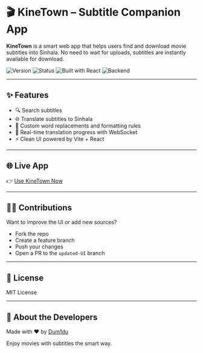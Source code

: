 # 🎬 KineTown – Subtitle Companion App

**KineTown** is a smart web app that helps users find and download movie subtitles into Sinhala. No need to wait for uploads, subtitles are instantly available for download.

![Version](https://img.shields.io/badge/version-v1.0.0-blue)
![Status](https://img.shields.io/badge/status-active-brightgreen)
![Built with React](https://img.shields.io/badge/frontend-React-blue)
![Backend](https://img.shields.io/badge/backend-Node.js-yellowgreen)

---

## ✨ Features

- 🔍 Search subtitles 
- 🌐 Translate subtitles to Sinhala
- 🧠 Custom word replacements and formatting rules
- 🔄 Real-time translation progress with WebSocket
- ⚡ Clean UI powered by Vite + React

---

## 🌐 Live App

👉 [Use KineTown Now](https://kinetown.pages.dev/)  

---


## 🧑‍💻 Contributions

Want to improve the UI or add new sources?
- Fork the repo
- Create a feature branch
- Push your changes
- Open a PR to the `updated-UI` branch

---

## 📄 License

MIT License

---

## 👋 About the Developers

Made with ❤️ by [Dum1du](https://github.com/Dum1du)

Enjoy movies with subtitles the smart way.
